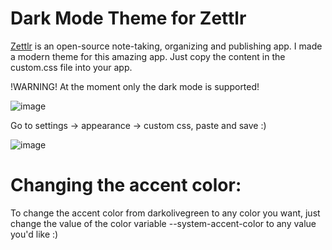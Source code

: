 # Dark Mode Theme for Zettlr

[Zettlr](https://www.zettlr.com/) is an open-source note-taking, organizing and publishing app. 
I made a modern theme for this amazing app.
Just copy the content in the custom.css file into your app.

!WARNING! At the moment only the dark mode is supported!

![image](https://github.com/user-attachments/assets/aa743b54-eda0-4aaf-a9f3-0b2a49dc71fa)



Go to settings -> appearance -> custom css, paste and save :)

![image](https://github.com/user-attachments/assets/97d3ab81-4d30-43e9-bae5-78a5d9bc0003)


# Changing the accent color:

To change the accent color from darkolivegreen to any color you want, just change the value of the color variable --system-accent-color to any value you'd like :)
